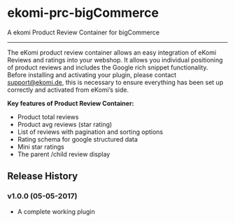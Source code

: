 # ekomi-prc-bigCommerce
A ekomi Product Review Container for bigCommerce
***
The eKomi product review container allows an easy integration of eKomi Reviews and ratings into your webshop. It allows you individual positioning of product reviews and includes the Google rich snippet functionality.
Before installing and activating your plugin, please contact support@ekomi.de, this is necessary to ensure everything has been set up correctly and activated from eKomi’s side.

**Key features of Product Review Container:**

+ Product total reviews
+ Product avg reviews (star rating)
+ List of reviews with pagination and sorting options
+ Rating schema for google structured data
+ Mini star ratings
+ The parent /child review display

## Release History

### v1.0.0 (05-05-2017)

- A complete working plugin